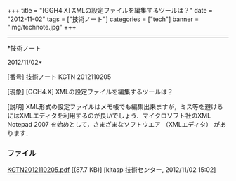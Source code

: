 ﻿+++
title = "[GGH4.X] XMLの設定ファイルを編集するツールは？"
date = "2012-11-02"
tags = ["技術ノート"]
categories = ["tech"]
banner = "img/technote.jpg"
+++

-----------------------------------------------------------------------------------------------------------------------------

*技術ノート

2012/11/02*


[番号]
技術ノート KGTN 2012110205

[現象]
[GGH4.X] XMLの設定ファイルを編集するツールは？

[説明]
XML形式の設定ファイルはメモ帳でも編集出来ますが，ミス等を避けるにはXMLエディタを利用するのが良いでしょう．マイクロソフト社のXML
Notepad 2007 を始めとして，さまざまなソフトウエア （XMLエディタ）
があります．


### ファイル

 
 


[KGTN2012110205.pdf](http://techreport.kitasp.net/attachments/download/1082/KGTN2012110205.pdf)
 [(87.7 KB)] [kitasp 技術センター, 2012/11/02
15:02]


 


 

